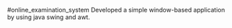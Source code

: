 #online_examination_system
Developed a simple window-based application by using java swing and awt. 
